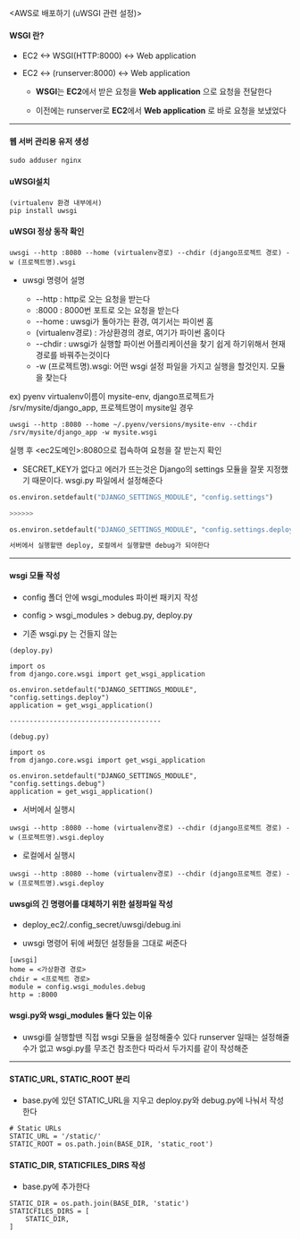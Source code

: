 <AWS로 배포하기 (uWSGI 관련 설정)>


#### WSGI 란?

- EC2 <-> WSGI(HTTP:8000) <-> Web application

- EC2 <-> (runserver:8000) <-> Web application

	- **WSGI**는 **EC2**에서 받은 요청을 **Web application** 으로 요청을 전달한다

	- 이전에는 runserver로  **EC2**에서 **Web application** 로 바로 요청을 보냈었다

---

#### 웹 서버 관리용 유저 생성

```
sudo adduser nginx
```

#### uWSGI설치

```
(virtualenv 환경 내부에서)
pip install uwsgi
```

#### uWSGI 정상 동작 확인

```
uwsgi --http :8080 --home (virtualenv경로) --chdir (django프로젝트 경로) -w (프로젝트명).wsgi
```

- uwsgi 명령어 설명

	- --http : http로 오는 요청을 받는다
	- :8000 : 8000번 포트로 오는 요청을 받는다
	- --home : uwsgi가 돌아가는 환경, 여기서는 파이썬 홈
	- (virtualenv경로) : 가상환경의 경로, 여기가 파이썬 홈이다
	- --chdir : uwsgi가 실행할 파이썬 어플리케이션을 찾기 쉽게 하기위해서 현재경로를 바꿔주는것이다
	- -w (프로젝트명).wsgi: 어떤 wsgi 설정 파일을 가지고 실행을 할것인지. 모듈을 찾는다

ex) pyenv virtualenv이름이 mysite-env, django프로젝트가 /srv/mysite/django_app, 프로젝트명이 mysite일 경우

```
uwsgi --http :8080 --home ~/.pyenv/versions/mysite-env --chdir /srv/mysite/django_app -w mysite.wsgi
```

실행 후 <ec2도메인>:8080으로 접속하여 요청을 잘 받는지 확인

- SECRET_KEY가 없다고 에러가 뜨는것은 Django의 settings 모듈을 잘못 지정했기 때문이다. wsgi.py 파일에서 설정해준다

```python
os.environ.setdefault("DJANGO_SETTINGS_MODULE", "config.settings")

>>>>>>

os.environ.setdefault("DJANGO_SETTINGS_MODULE", "config.settings.deploy")

서버에서 실행할땐 deploy, 로컬에서 실행할땐 debug가 되야한다
```

---


#### wsgi 모듈 작성

- config 폴더 안에 wsgi_modules 파이썬 패키지 작성

- config > wsgi_modules > debug.py, deploy.py

- 기존 wsgi.py 는 건들지 않는

```
(deploy.py)

import os
from django.core.wsgi import get_wsgi_application

os.environ.setdefault("DJANGO_SETTINGS_MODULE", "config.settings.deploy")
application = get_wsgi_application()

--------------------------------------

(debug.py)

import os
from django.core.wsgi import get_wsgi_application

os.environ.setdefault("DJANGO_SETTINGS_MODULE", "config.settings.debug")
application = get_wsgi_application()
```

- 서버에서 실행시

```
uwsgi --http :8080 --home (virtualenv경로) --chdir (django프로젝트 경로) -w (프로젝트명).wsgi.deploy
```

- 로컬에서 실행시

```
uwsgi --http :8080 --home (virtualenv경로) --chdir (django프로젝트 경로) -w (프로젝트명).wsgi.deploy
```

#### uwsgi의 긴 명령어를 대체하기 위한 설정파일 작성

- deploy_ec2/.config_secret/uwsgi/debug.ini

- uwsgi 명령어 뒤에 써줬던 설정들을 그대로 써준다

```
[uwsgi]
home = <가상환경 경로>
chdir = <프로젝트 경로>
module = config.wsgi_modules.debug
http = :8000
```

#### wsgi.py와 wsgi_modules 둘다 있는 이유

- uwsgi를 실행할땐 직접 wsgi 모듈을 설정해줄수 있다 runserver 일때는 설정해줄수가 없고 wsgi.py를 무조건 참조한다 따라서 두가지를 같이 작성해준



---

#### STATIC_URL, STATIC_ROOT 분리

- base.py에 있던 STATIC_URL을 지우고 deploy.py와 debug.py에 나눠서 작성한다

```
# Static URLs
STATIC_URL = '/static/'
STATIC_ROOT = os.path.join(BASE_DIR, 'static_root')
```

#### STATIC_DIR, STATICFILES_DIRS 작성

- base.py에 추가한다

```
STATIC_DIR = os.path.join(BASE_DIR, 'static')
STATICFILES_DIRS = [
    STATIC_DIR,
]
```
